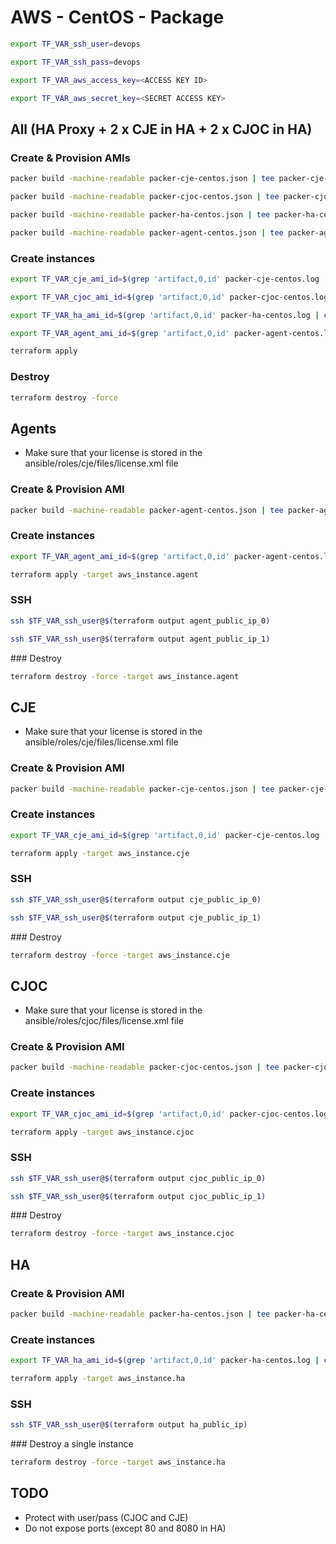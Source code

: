 AWS - CentOS - Package
======================

```bash
export TF_VAR_ssh_user=devops

export TF_VAR_ssh_pass=devops

export TF_VAR_aws_access_key=<ACCESS KEY ID>

export TF_VAR_aws_secret_key=<SECRET ACCESS KEY>
```

All (HA Proxy + 2 x CJE in HA + 2 x CJOC in HA)
-----------------------------------------------

### Create & Provision AMIs

```bash
packer build -machine-readable packer-cje-centos.json | tee packer-cje-centos.log

packer build -machine-readable packer-cjoc-centos.json | tee packer-cjoc-centos.log

packer build -machine-readable packer-ha-centos.json | tee packer-ha-centos.log

packer build -machine-readable packer-agent-centos.json | tee packer-agent-centos.log
```

### Create instances

```bash
export TF_VAR_cje_ami_id=$(grep 'artifact,0,id' packer-cje-centos.log | cut -d, -f6 | cut -d: -f2)

export TF_VAR_cjoc_ami_id=$(grep 'artifact,0,id' packer-cjoc-centos.log | cut -d, -f6 | cut -d: -f2)

export TF_VAR_ha_ami_id=$(grep 'artifact,0,id' packer-ha-centos.log | cut -d, -f6 | cut -d: -f2)

export TF_VAR_agent_ami_id=$(grep 'artifact,0,id' packer-agent-centos.log | cut -d, -f6 | cut -d: -f2)

terraform apply
```

### Destroy

```bash
terraform destroy -force
```

Agents
------

* Make sure that your license is stored in the ansible/roles/cje/files/license.xml file

### Create & Provision AMI

```bash
packer build -machine-readable packer-agent-centos.json | tee packer-agent-centos.log
```

### Create instances

```bash
export TF_VAR_agent_ami_id=$(grep 'artifact,0,id' packer-agent-centos.log | cut -d, -f6 | cut -d: -f2)

terraform apply -target aws_instance.agent
```

### SSH

```bash
ssh $TF_VAR_ssh_user@$(terraform output agent_public_ip_0)

ssh $TF_VAR_ssh_user@$(terraform output agent_public_ip_1)
```

### Destroy

```bash
terraform destroy -force -target aws_instance.agent
```

CJE
---

* Make sure that your license is stored in the ansible/roles/cje/files/license.xml file

### Create & Provision AMI

```bash
packer build -machine-readable packer-cje-centos.json | tee packer-cje-centos.log
```

### Create instances

```bash
export TF_VAR_cje_ami_id=$(grep 'artifact,0,id' packer-cje-centos.log | cut -d, -f6 | cut -d: -f2)

terraform apply -target aws_instance.cje
```

### SSH

```bash
ssh $TF_VAR_ssh_user@$(terraform output cje_public_ip_0)

ssh $TF_VAR_ssh_user@$(terraform output cje_public_ip_1)
```

### Destroy

```bash
terraform destroy -force -target aws_instance.cje
```

CJOC
----

* Make sure that your license is stored in the ansible/roles/cjoc/files/license.xml file

### Create & Provision AMI

```bash
packer build -machine-readable packer-cjoc-centos.json | tee packer-cjoc-centos.log
```

### Create instances

```bash
export TF_VAR_cjoc_ami_id=$(grep 'artifact,0,id' packer-cjoc-centos.log | cut -d, -f6 | cut -d: -f2)

terraform apply -target aws_instance.cjoc
```

### SSH

```bash
ssh $TF_VAR_ssh_user@$(terraform output cjoc_public_ip_0)

ssh $TF_VAR_ssh_user@$(terraform output cjoc_public_ip_1)
```

### Destroy

```bash
terraform destroy -force -target aws_instance.cjoc
```

HA
--

### Create & Provision AMI

```bash
packer build -machine-readable packer-ha-centos.json | tee packer-ha-centos.log
```

### Create instances

```bash
export TF_VAR_ha_ami_id=$(grep 'artifact,0,id' packer-ha-centos.log | cut -d, -f6 | cut -d: -f2)

terraform apply -target aws_instance.ha
```

### SSH

```bash
ssh $TF_VAR_ssh_user@$(terraform output ha_public_ip)
```

### Destroy a single instance

```bash
terraform destroy -force -target aws_instance.ha
```

TODO
----

* Protect with user/pass (CJOC and CJE)
* Do not expose ports (except 80 and 8080 in HA)